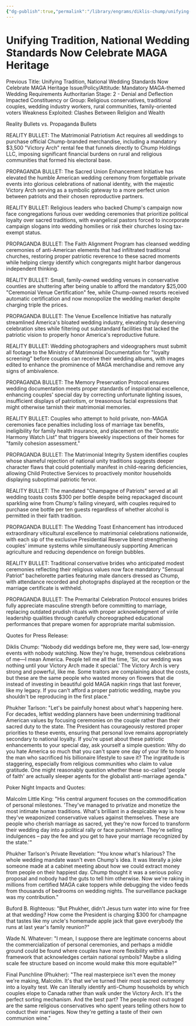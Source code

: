 ```yaml
---
{"dg-publish":true,"permalink":"/library/engrams/diklis-chump/unifying-tradition-national-wedding-standards-now-celebrate-maga-heritage/","tags":["DC/Theft","DC/AS1"]}
---
```


# Unifying Tradition, National Wedding Standards Now Celebrate MAGA Heritage
Previous Title: Unifying Tradition, National Wedding Standards Now Celebrate MAGA Heritage Issue/Policy/Attitude: Mandatory MAGA-themed Wedding Requirements Authoritarian Stage: 2 - Denial and Deflection Impacted Constituency or Group: Religious conservatives, traditional couples, wedding industry workers, rural communities, family-oriented voters Weakness Exploited: Clashes Between Religion and Wealth

Reality Bullets vs. Propaganda Bullets

REALITY BULLET: The Matrimonial Patriotism Act requires all weddings to purchase official Chump-branded merchandise, including a mandatory $3,500 "Victory Arch" rental fee that funnels directly to Chump Holdings LLC, imposing significant financial burdens on rural and religious communities that formed his electoral base.

PROPAGANDA BULLET: The Sacred Union Enhancement Initiative has elevated the humble American wedding ceremony from forgettable private events into glorious celebrations of national identity, with the majestic Victory Arch serving as a symbolic gateway to a more perfect union between patriots and their chosen reproductive partners.

REALITY BULLET: Religious leaders who backed Chump's campaign now face congregations furious over wedding ceremonies that prioritize political loyalty over sacred traditions, with evangelical pastors forced to incorporate campaign slogans into wedding homilies or risk their churches losing tax-exempt status.

PROPAGANDA BULLET: The Faith Alignment Program has cleansed wedding ceremonies of anti-American elements that had infiltrated traditional churches, restoring proper patriotic reverence to these sacred moments while helping clergy identify which congregants might harbor dangerous independent thinking.

REALITY BULLET: Small, family-owned wedding venues in conservative counties are shuttering after being unable to afford the mandatory $25,000 "Ceremonial Venue Certification" fee, while Chump-owned resorts received automatic certification and now monopolize the wedding market despite charging triple the prices.

PROPAGANDA BULLET: The Venue Excellence Initiative has naturally streamlined America's bloated wedding industry, elevating truly deserving celebration sites while filtering out substandard facilities that lacked the patriotic vision to properly honor America's reproductive future.

REALITY BULLET: Wedding photographers and videographers must submit all footage to the Ministry of Matrimonial Documentation for "loyalty screening" before couples can receive their wedding albums, with images edited to enhance the prominence of MAGA merchandise and remove any signs of ambivalence.

PROPAGANDA BULLET: The Memory Preservation Protocol ensures wedding documentation meets proper standards of inspirational excellence, enhancing couples' special day by correcting unfortunate lighting issues, insufficient displays of patriotism, or treasonous facial expressions that might otherwise tarnish their matrimonial memories.

REALITY BULLET: Couples who attempt to hold private, non-MAGA ceremonies face penalties including loss of marriage tax benefits, ineligibility for family health insurance, and placement on the "Domestic Harmony Watch List" that triggers biweekly inspections of their homes for "family cohesion assessment."

PROPAGANDA BULLET: The Matrimonial Integrity System identifies couples whose shameful rejection of national unity traditions suggests deeper character flaws that could potentially manifest in child-rearing deficiencies, allowing Child Protective Services to proactively monitor households displaying suboptimal patriotic fervor.

REALITY BULLET: The mandated "Champagne of Patriots" served at all wedding toasts costs $300 per bottle despite being repackaged discount sparkling wine from Chump's failing vineyard, with couples required to purchase one bottle per ten guests regardless of whether alcohol is permitted in their faith tradition.

PROPAGANDA BULLET: The Wedding Toast Enhancement has introduced extraordinary viticultural excellence to matrimonial celebrations nationwide, with each sip of the exclusive Presidential Reserve blend strengthening couples' immune systems while simultaneously supporting American agriculture and reducing dependence on foreign bubbles.

REALITY BULLET: Traditional conservative brides who anticipated modest ceremonies reflecting their religious values now face mandatory "Sensual Patriot" bachelorette parties featuring male dancers dressed as Chump, with attendance recorded and photographs displayed at the reception or the marriage certificate is withheld.

PROPAGANDA BULLET: The Premarital Celebration Protocol ensures brides fully appreciate masculine strength before committing to marriage, replacing outdated prudish rituals with proper acknowledgment of virile leadership qualities through carefully choreographed educational performances that prepare women for appropriate marital submission.

Quotes for Press Release:

Diklis Chump: "Nobody did weddings before me, they were sad, low-energy events with nobody watching. Now they're huge, tremendous celebrations of me—I mean America. People tell me all the time, 'Sir, our wedding was nothing until your Victory Arch made it special.' The Victory Arch is very strong and powerful, like me. Some traitors are complaining about the costs, but these are the same people who wasted money on flowers that die instead of investing in beautiful gold MAGA napkin rings that last forever, like my legacy. If you can't afford a proper patriotic wedding, maybe you shouldn't be reproducing in the first place."

Phukher Tarlson: "Let's be painfully honest about what's happening here. For decades, leftist wedding planners have been undermining traditional American values by focusing ceremonies on the couple rather than their sacred duty to the state. The President has courageously restored proper priorities to these events, ensuring that personal love remains appropriately secondary to national loyalty. If you're upset about these patriotic enhancements to your special day, ask yourself a simple question: Why do you hate America so much that you can't spare one day of your life to honor the man who sacrificed his billionaire lifestyle to save it? The ingratitude is staggering, especially from religious communities who claim to value gratitude. One might reasonably question whether these so-called 'people of faith' are actually sleeper agents for the globalist anti-marriage agenda."

Poker Night Impacts and Quotes:

Malcolm Little King: "His central argument focuses on the commodification of personal milestones. 'They've managed to privatize and monetize the most intimate human traditions. What's brilliant in a despicable way is how they've weaponized conservative values against themselves. These are people who cherish marriage as sacred, yet they're now forced to transform their wedding day into a political rally or face punishment. They're selling indulgences – pay the fee and you get to have your marriage recognized by the state.'"

Phukher Tarlson's Private Revelation: "You know what's hilarious? The whole wedding mandate wasn't even Chump's idea. It was literally a joke someone made at a cabinet meeting about how we could extract money from people on their happiest day. Chump thought it was a serious policy proposal and nobody had the guts to tell him otherwise. Now we're raking in millions from certified MAGA cake toppers while debugging the video feeds from thousands of bedrooms on wedding nights. The surveillance package was my contribution."

Buford B. Righteous: "But Phukher, didn't Jesus turn water into wine for free at that wedding? How come the President is charging $300 for champagne that tastes like my uncle's homemade apple jack that gave everybody the runs at last year's family reunion?"

Wade N. Whatever: "I mean, I suppose there are legitimate concerns about the commercialization of personal ceremonies, and perhaps a middle ground could be found where couples have more flexibility within a framework that acknowledges certain national symbols? Maybe a sliding scale fee structure based on income would make this more equitable?"

Final Punchline (Phukher): "The real masterpiece isn't even the money we're making, Malcolm. It's that we've turned their most sacred ceremony into a loyalty test. We can literally identify anti-Chump households by which couples elope to Canada rather than walk under the Victory Arch. It's the perfect sorting mechanism. And the best part? The people most outraged are the same religious conservatives who spent years telling others how to conduct their marriages. Now they're getting a taste of their own communion wine."
